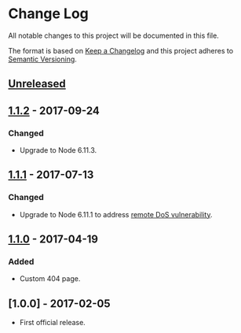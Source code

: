 # Change Log
All notable changes to this project will be documented in this file.

The format is based on [Keep a Changelog](http://keepachangelog.com/) and this project adheres to [Semantic Versioning](http://semver.org/).

## [Unreleased]

## [1.1.2] - 2017-09-24
### Changed
- Upgrade to Node 6.11.3.

## [1.1.1] - 2017-07-13
### Changed
- Upgrade to Node 6.11.1 to address [remote DoS vulnerability](https://nodejs.org/en/blog/vulnerability/july-2017-security-releases/).

## [1.1.0] - 2017-04-19
### Added
- Custom 404 page.

## [1.0.0] - 2017-02-05
- First official release.

[Unreleased]: https://github.com/ssoloff/dice-server-js/compare/v1.1.2...HEAD
[1.1.2]: https://github.com/ssoloff/dice-server-js/compare/v1.1.1...v1.1.2
[1.1.1]: https://github.com/ssoloff/dice-server-js/compare/v1.1.0...v1.1.1
[1.1.0]: https://github.com/ssoloff/dice-server-js/compare/v1.0.0...v1.1.0
